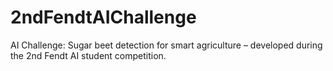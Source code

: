 # 2ndFendtAIChallenge
AI Challenge: Sugar beet detection for smart agriculture – developed during the 2nd Fendt AI student competition.
